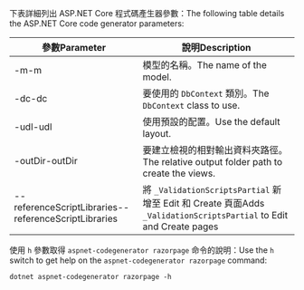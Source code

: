 <a name="codegenerator"></a> <span data-ttu-id="80136-101">下表詳細列出 ASP.NET Core 程式碼產生器參數：</span><span class="sxs-lookup"><span data-stu-id="80136-101">The following table details the ASP.NET Core code generator parameters:</span></span>

| <span data-ttu-id="80136-102">參數</span><span class="sxs-lookup"><span data-stu-id="80136-102">Parameter</span></span>               | <span data-ttu-id="80136-103">說明</span><span class="sxs-lookup"><span data-stu-id="80136-103">Description</span></span>|
| ----------------- | ------------ |
| <span data-ttu-id="80136-104">-m</span><span class="sxs-lookup"><span data-stu-id="80136-104">-m</span></span>  | <span data-ttu-id="80136-105">模型的名稱。</span><span class="sxs-lookup"><span data-stu-id="80136-105">The name of the model.</span></span> |
| <span data-ttu-id="80136-106">-dc</span><span class="sxs-lookup"><span data-stu-id="80136-106">-dc</span></span>  | <span data-ttu-id="80136-107">要使用的 `DbContext` 類別。</span><span class="sxs-lookup"><span data-stu-id="80136-107">The `DbContext` class to use.</span></span> |
| <span data-ttu-id="80136-108">-udl</span><span class="sxs-lookup"><span data-stu-id="80136-108">-udl</span></span> | <span data-ttu-id="80136-109">使用預設的配置。</span><span class="sxs-lookup"><span data-stu-id="80136-109">Use the default layout.</span></span> |
| <span data-ttu-id="80136-110">-outDir</span><span class="sxs-lookup"><span data-stu-id="80136-110">-outDir</span></span> | <span data-ttu-id="80136-111">要建立檢視的相對輸出資料夾路徑。</span><span class="sxs-lookup"><span data-stu-id="80136-111">The relative output folder path to create the views.</span></span> |
| <span data-ttu-id="80136-112">--referenceScriptLibraries</span><span class="sxs-lookup"><span data-stu-id="80136-112">--referenceScriptLibraries</span></span> | <span data-ttu-id="80136-113">將 `_ValidationScriptsPartial` 新增至 Edit 和 Create 頁面</span><span class="sxs-lookup"><span data-stu-id="80136-113">Adds `_ValidationScriptsPartial` to Edit and Create pages</span></span> |

<span data-ttu-id="80136-114">使用 `h` 參數取得 `aspnet-codegenerator razorpage` 命令的說明：</span><span class="sxs-lookup"><span data-stu-id="80136-114">Use the `h` switch to get help on the `aspnet-codegenerator razorpage` command:</span></span>

```console
dotnet aspnet-codegenerator razorpage -h
```

